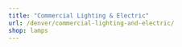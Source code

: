 ```yaml
---
title: "Commercial Lighting & Electric"
url: /denver/commercial-lighting-and-electric/
shop: lamps
---
```

